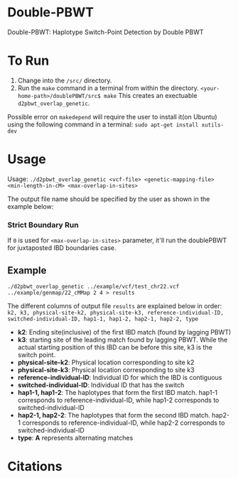 # Double-PBWT

Double-PBWT: Haplotype Switch-Point Detection by Double PBWT

# To Run

1. Change into the `/src/` directory.
2. Run the `make` command in a terminal from within the directory. 
`<your-home-path>/doublePBWT/src$ make`
This creates an exectuable `d2pbwt_overlap_genetic`.

Possible error on `makedepend` will require the user to install it(on Ubuntu) using the following command in a terminal:
`sudo apt-get install xutils-dev`

# Usage

Usage: `./d2pbwt_overlap_genetic <vcf-file> <genetic-mapping-file> <min-length-in-cM> <max-overlap-in-sites>`

The output file name should be specified by the user as shown in the example below:
### Strict Boundary Run
If `0` is used for `<max-overlap-in-sites>` parameter, it'll run the doublePBWT for juxtaposted IBD boundaries case.

## Example

`./d2pbwt_overlap_genetic ../example/vcf/test_chr22.vcf ../example/genmap/22_cMMap 2 4 > results`

The different columns of output file `results` are explained below in order:
`k2, k3, physical-site-k2, physical-site-k3, reference-individual-ID, switched-individual-ID, hap1-1, hap1-2, hap2-1, hap2-2, type`

* __k2__: Ending site(inclusive) of the first IBD match (found by lagging PBWT)
* __k3__: starting site of the leading match found by lagging PBWT. While the actual starting position of this IBD can be before this site, k3 is the switch point.
* __physical-site-k2__: Physical location corresponding to site k2
* __physical-site-k3__: Physical location corresponding to site k3
* __reference-individual-ID__: Individual ID for which the IBD is contiguous
* __switched-individual-ID__: Individual ID that has the switch
* __hap1-1, hap1-2__: The haplotypes that form the first IBD match. hap1-1 corresponds to reference-individual-ID, while hap1-2 corresponds to switched-individual-ID
* __hap2-1, hap2-2__: The haplotypes that form the second IBD match. hap2-1 corresponds to reference-individual-ID, while hap2-2 corresponds to switched-individual-ID
* __type__: __A__ represents alternating matches

# Citations
